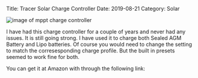 Title: Tracer Solar Charge Controller
Date: 2019-08-21
Category: Solar

![image of mppt charge controller](https://api.pcloud.com/getpubthumb?code=XZDrm8XZNUmR9h3sxTkOn0IVkKNWoYW6QK9y&linkpassword=undefined&size=840x630&crop=0&type=auto)

I have had this charge controller for a couple of years and never had any issues.  It is still going strong.  I have used it to charge both Sealed AGM Battery and Lipo batteries.  Of course you  would need to change the setting to match the corresesponding charge profile.  But the built in presets seemed to work fine for both.

You can get it at Amazon with through the following link:


